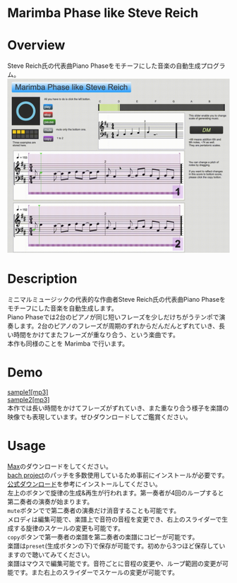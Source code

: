 # Marimba Phase like Steve Reich

# Overview
Steve Reich氏の代表曲Piano Phaseをモチーフにした音楽の自動生成プログラム。  
![](./media/screenshot.gif)  

# Description
ミニマルミュージックの代表的な作曲者Steve Reich氏の代表曲Piano Phaseをモチーフにした音楽を自動生成します。  
Piano Phaseでは2台のピアノが同じ短いフレーズを少しだけちがうテンポで演奏します。2台のピアノのフレーズが周期のずれからだんだんとずれていき、長い時間をかけてまたフレーズが重なり合う、という楽曲です。  
本作も同様のことを Marimba で行います。  

# Demo
[sample1[mp3]](http://kazunorisakai.com/music/demo1.mp3)  
[sample2[mp3]](http://kazunorisakai.com/music/demo2.mp3)  
本作では長い時間をかけてフレーズがずれていき、また重なり合う様子を楽譜の映像でも表現しています。ぜひダウンロードしてご鑑賞ください。

# Usage
[Max](https://www.mi7.co.jp/products/cycling74/)のダウンロードをしてください。  
[bach project](https://www.bachproject.net/)のパッチを多数使用しているため事前にインストールが必要です。  
[公式ダウンロード](https://www.bachproject.net/dl/)を参考にインストールしてください。  
左上のボタンで旋律の生成&再生が行われます。第一奏者が4回のループすると第二奏者の演奏が始まります。  
`mute`ボタンでで第二奏者の演奏だけ消音することも可能です。  
メロディは編集可能で、楽譜上で音符の音程を変更でき、右上のスライダーで生成する旋律のスケールの変更も可能です。  
`copy`ボタンで第一奏者の楽譜を第二奏者の楽譜にコピーが可能です。  
楽譜は`preset`(生成ボタンの下)で保存が可能です。初めから3つほど保存していますので聴いてみてください。  
楽譜はマウスで編集可能です。音符ごとに音程の変更や、ループ範囲の変更が可能です。また右上のスライダーでスケールの変更が可能です。  
